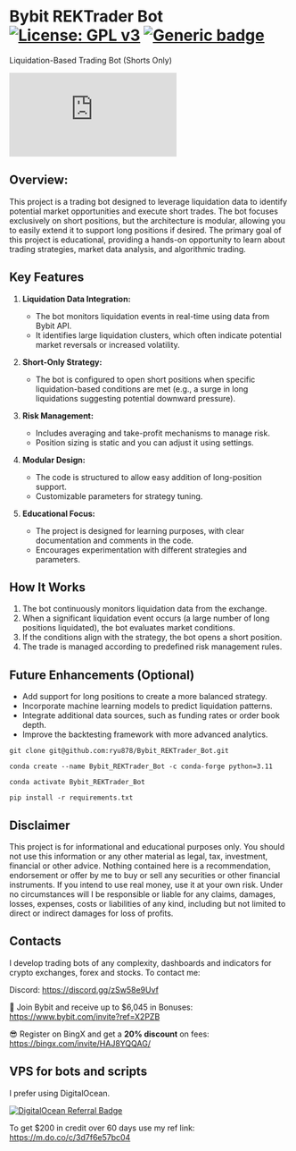 # Bybit REKTrader Bot [![License: GPL v3](https://img.shields.io/badge/License-GPLv3-blue.svg)](https://aadresearch.xyz) [![Generic badge](https://img.shields.io/badge/Python-3.8+-<COLOR>.svg)](https://aadresearch.xyz) 
Liquidation-Based Trading Bot (Shorts Only)

[![Latest release](https://badgen.net/github/release/Naereen/Strapdown.js)](https://aadresearch.xyz)

## Overview:
This project is a trading bot designed to leverage liquidation data to identify potential market opportunities and execute short trades. The bot focuses exclusively on short positions, but the architecture is modular, allowing you to easily extend it to support long positions if desired. The primary goal of this project is educational, providing a hands-on opportunity to learn about trading strategies, market data analysis, and algorithmic trading.

## Key Features
1. **Liquidation Data Integration:**
   - The bot monitors liquidation events in real-time using data from Bybit API.
   - It identifies large liquidation clusters, which often indicate potential market reversals or increased volatility.

2. **Short-Only Strategy:**
   - The bot is configured to open short positions when specific liquidation-based conditions are met (e.g., a surge in long liquidations suggesting potential downward pressure).

3. **Risk Management:**
   - Includes averaging and take-profit mechanisms to manage risk.
   - Position sizing is static and you can adjust it using settings.

4. **Modular Design:**
   - The code is structured to allow easy addition of long-position support.
   - Customizable parameters for strategy tuning.

5. **Educational Focus:**
   - The project is designed for learning purposes, with clear documentation and comments in the code.
   - Encourages experimentation with different strategies and parameters.


## How It Works
1. The bot continuously monitors liquidation data from the exchange.
2. When a significant liquidation event occurs (a large number of long positions liquidated), the bot evaluates market conditions.
3. If the conditions align with the strategy, the bot opens a short position.
4. The trade is managed according to predefined risk management rules.

## Future Enhancements (Optional)
- Add support for long positions to create a more balanced strategy.
- Incorporate machine learning models to predict liquidation patterns.
- Integrate additional data sources, such as funding rates or order book depth.
- Improve the backtesting framework with more advanced analytics.


```
git clone git@github.com:ryu878/Bybit_REKTrader_Bot.git

conda create --name Bybit_REKTrader_Bot -c conda-forge python=3.11

conda activate Bybit_REKTrader_Bot

pip install -r requirements.txt
```
## Disclaimer
This project is for informational and educational purposes only. You should not use this information or any other material as legal, tax, investment, financial or other advice. Nothing contained here is a recommendation, endorsement or offer by me to buy or sell any securities or other financial instruments. If you intend to use real money, use it at your own risk. Under no circumstances will I be responsible or liable for any claims, damages, losses, expenses, costs or liabilities of any kind, including but not limited to direct or indirect damages for loss of profits.

## Contacts
I develop trading bots of any complexity, dashboards and indicators for crypto exchanges, forex and stocks.
To contact me:

Discord: https://discord.gg/zSw58e9Uvf

🐀 Join Bybit and receive up to $6,045 in Bonuses: https://www.bybit.com/invite?ref=X2PZB

😎 Register on BingX and get a **20% discount** on fees: https://bingx.com/invite/HAJ8YQQAG/

## VPS for bots and scripts
I prefer using DigitalOcean.
  
[![DigitalOcean Referral Badge](https://web-platforms.sfo2.digitaloceanspaces.com/WWW/Badge%202.svg)](https://www.digitalocean.com/?refcode=3d7f6e57bc04&utm_campaign=Referral_Invite&utm_medium=Referral_Program&utm_source=badge)
  
To get $200 in credit over 60 days use my ref link: https://m.do.co/c/3d7f6e57bc04
